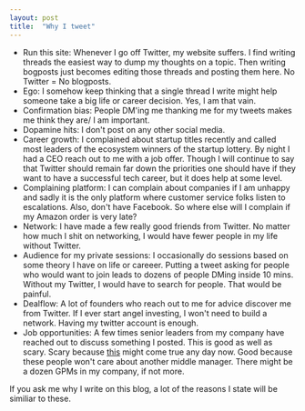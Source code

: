 ```yaml
---
layout: post
title:  "Why I tweet"
---
```



- Run this site: Whenever I go off Twitter, my website suffers. I find writing threads the easiest way to dump my thoughts on a topic. Then writing bogposts just becomes editing those threads and posting them here. No Twitter = No blogposts.
- Ego: I somehow keep thinking that a single thread I write might help someone take a big life or career decision. Yes, I am that vain.
- Confirmation bias: People DM'ing me thanking me for my tweets makes me think they are/ I am important.
- Dopamine hits: I don't post on any other social media.
- Career growth: I complained about startup titles recently and called most leaders of the ecosystem winners of the startup lottery. By night I had a CEO reach out to me with a job offer. Though I will continue to say that Twitter should remain far down the priorities one should have if they want to have a successful tech career, but it does help at some level.
- Complaining platform: I can complain about companies if I am unhappy and sadly it is the only platform where customer service folks listen to escalations. Also, don't have Facebook. So where else will I complain if my Amazon order is very late?
- Network: I have made a few really good friends from Twitter. No matter how much I shit on networking, I would have fewer people in my life without Twitter.
- Audience for my private sessions: I occasionally do sessions based on some theory I have on life or careeer. Putting a tweet asking for people who would want to join leads to dozens of people DMing inside 10 mins. Without my Twitter, I would have to search for people. That would be painful.
- Dealflow: A lot of founders who reach out to me for advice discover me from Twitter. If I ever start angel investing, I won't need to build a network. Having my twitter account is enough.
- Job opportunities: A few times senior leaders from my company have reached out to discuss something I posted. This is good as well as scary. Scary because [this](https://mobile.twitter.com/MohanadElshieky/status/1397642013982535686) might come true any day now. Good because these people won't care about another middle manager. There might be a dozen GPMs in my company, if not more.

If you ask me why I write on this blog, a lot of the reasons I state will be similiar to these.
